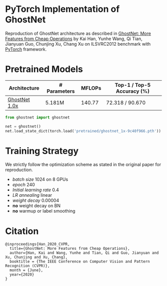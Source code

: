 # PyTorch Implementation of GhostNet
Reproduction of GhostNet architecture as described in [GhostNet: More Features from Cheap Operations](https://arxiv.org/abs/1911.11907) by Kai Han, Yunhe Wang, Qi Tian, Jianyuan Guo, Chunjing Xu, Chang Xu on ILSVRC2012 benchmark with [PyTorch](pytorch.org) framework.

# Pretrained Models
| Architecture      | # Parameters | MFLOPs | Top-1 / Top-5 Accuracy (%) |
| ----------------- | ------------ | ------ | -------------------------- |
| [GhostNet 1.0x](https://github.com/d-li14/ghostnet.pytorch/blob/master/pretrained/ghostnet_1x-9c40f966.pth) | 5.181M | 140.77 | 72.318 / 90.670 |

```python
from ghostnet import ghostnet

net = ghostnet()
net.load_state_dict(torch.load('pretrained/ghostnet_1x-9c40f966.pth'))
```

# Training Strategy
We strictly follow the optimization scheme as stated in the original paper for reproduction.
* *batch size* 1024 on 8 GPUs
* *epoch* 240
* *Initial learning rate* 0.4
* *LR annealing* linear
* *weight decay* 0.00004
* **no** weight decay on BN
* **no** warmup or label smoothing

# Citation
```
@inproceedings{Han_2020_CVPR,
  title={GhostNet: More Features from Cheap Operations},
  author={Han, Kai and Wang, Yunhe and Tian, Qi and Guo, Jianyuan and Xu, Chunjing and Xu, Chang},
  booktitle = {The IEEE Conference on Computer Vision and Pattern Recognition (CVPR)},
  month = {June},
  year={2020}
}
```
